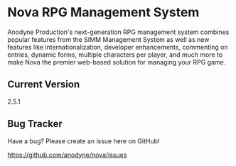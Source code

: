 # Nova RPG Management System

Anodyne Production's next-generation RPG management system combines popular features from the SIMM Management System as well as new features like internationalization, developer enhancements, commenting on entries, dynamic forms, multiple characters per player, and much more to make Nova the premier web-based solution for managing your RPG game.

## Current Version

2.5.1

## Bug Tracker

Have a bug? Please create an issue here on GitHub!

https://github.com/anodyne/nova/issues
